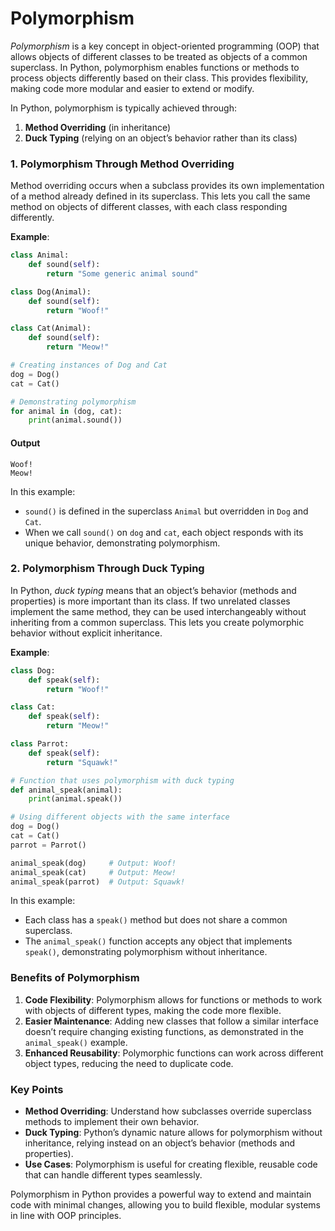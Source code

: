 # Polymorphism
*Polymorphism* is a key concept in object-oriented programming (OOP) that allows objects of different classes to be treated as objects of a common superclass. In Python, polymorphism enables functions or methods to process objects differently based on their class. This provides flexibility, making code more modular and easier to extend or modify.

In Python, polymorphism is typically achieved through:
1. **Method Overriding** (in inheritance)
2. **Duck Typing** (relying on an object’s behavior rather than its class)

### 1. Polymorphism Through Method Overriding

Method overriding occurs when a subclass provides its own implementation of a method already defined in its superclass. This lets you call the same method on objects of different classes, with each class responding differently.

**Example**:
```python
class Animal:
    def sound(self):
        return "Some generic animal sound"

class Dog(Animal):
    def sound(self):
        return "Woof!"

class Cat(Animal):
    def sound(self):
        return "Meow!"

# Creating instances of Dog and Cat
dog = Dog()
cat = Cat()

# Demonstrating polymorphism
for animal in (dog, cat):
    print(animal.sound())
```

#### Output
```
Woof!
Meow!
```

In this example:
- `sound()` is defined in the superclass `Animal` but overridden in `Dog` and `Cat`.
- When we call `sound()` on `dog` and `cat`, each object responds with its unique behavior, demonstrating polymorphism.

### 2. Polymorphism Through Duck Typing

In Python, *duck typing* means that an object’s behavior (methods and properties) is more important than its class. If two unrelated classes implement the same method, they can be used interchangeably without inheriting from a common superclass. This lets you create polymorphic behavior without explicit inheritance.

**Example**:
```python
class Dog:
    def speak(self):
        return "Woof!"

class Cat:
    def speak(self):
        return "Meow!"

class Parrot:
    def speak(self):
        return "Squawk!"

# Function that uses polymorphism with duck typing
def animal_speak(animal):
    print(animal.speak())

# Using different objects with the same interface
dog = Dog()
cat = Cat()
parrot = Parrot()

animal_speak(dog)     # Output: Woof!
animal_speak(cat)     # Output: Meow!
animal_speak(parrot)  # Output: Squawk!
```

In this example:
- Each class has a `speak()` method but does not share a common superclass.
- The `animal_speak()` function accepts any object that implements `speak()`, demonstrating polymorphism without inheritance.

### Benefits of Polymorphism

1. **Code Flexibility**: Polymorphism allows for functions or methods to work with objects of different types, making the code more flexible.
2. **Easier Maintenance**: Adding new classes that follow a similar interface doesn’t require changing existing functions, as demonstrated in the `animal_speak()` example.
3. **Enhanced Reusability**: Polymorphic functions can work across different object types, reducing the need to duplicate code.

### Key Points 

- **Method Overriding**: Understand how subclasses override superclass methods to implement their own behavior.
- **Duck Typing**: Python’s dynamic nature allows for polymorphism without inheritance, relying instead on an object’s behavior (methods and properties).
- **Use Cases**: Polymorphism is useful for creating flexible, reusable code that can handle different types seamlessly.

Polymorphism in Python provides a powerful way to extend and maintain code with minimal changes, allowing you to build flexible, modular systems in line with OOP principles.
